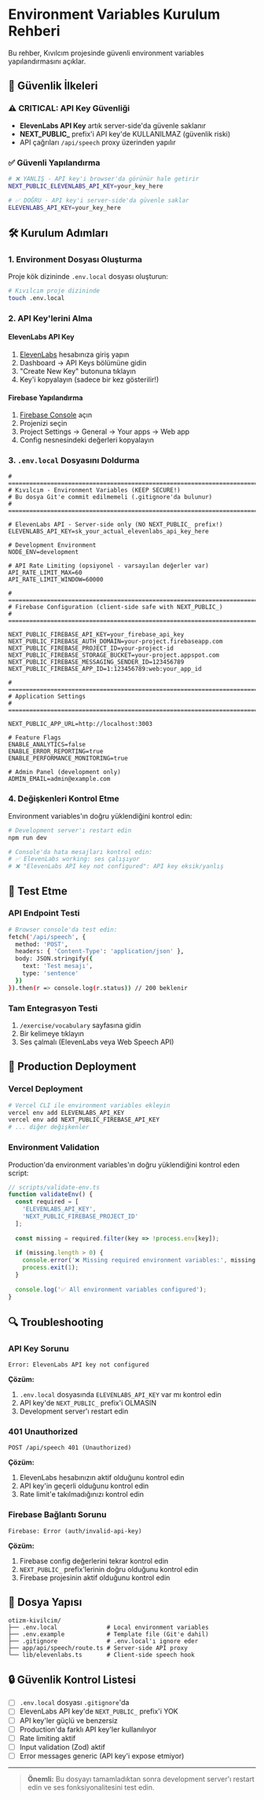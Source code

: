 # Environment Variables Kurulum Rehberi

Bu rehber, Kıvılcım projesinde güvenli environment variables yapılandırmasını açıklar.

## 🔐 Güvenlik İlkeleri

### ⚠️ CRITICAL: API Key Güvenliği
- **ElevenLabs API Key** artık server-side'da güvenle saklanır
- **NEXT_PUBLIC_** prefix'i API key'de KULLANILMAZ (güvenlik riski)
- API çağrıları `/api/speech` proxy üzerinden yapılır

### ✅ Güvenli Yapılandırma
```bash
# ❌ YANLIŞ - API key'i browser'da görünür hale getirir
NEXT_PUBLIC_ELEVENLABS_API_KEY=your_key_here

# ✅ DOĞRU - API key'i server-side'da güvenle saklar
ELEVENLABS_API_KEY=your_key_here
```

## 🛠️ Kurulum Adımları

### 1. Environment Dosyası Oluşturma

Proje kök dizininde `.env.local` dosyası oluşturun:

```bash
# Kıvılcım proje dizininde
touch .env.local
```

### 2. API Key'lerini Alma

#### ElevenLabs API Key
1. [ElevenLabs](https://elevenlabs.io/) hesabınıza giriş yapın
2. Dashboard → API Keys bölümüne gidin
3. "Create New Key" butonuna tıklayın
4. Key'i kopyalayın (sadece bir kez gösterilir!)

#### Firebase Yapılandırma
1. [Firebase Console](https://console.firebase.google.com/) açın
2. Projenizi seçin
3. Project Settings → General → Your apps → Web app
4. Config nesnesindeki değerleri kopyalayın

### 3. `.env.local` Dosyasını Doldurma

```env
# =============================================================================
# Kıvılcım - Environment Variables (KEEP SECURE!)
# Bu dosya Git'e commit edilmemeli (.gitignore'da bulunur)
# =============================================================================

# ElevenLabs API - Server-side only (NO NEXT_PUBLIC_ prefix!)
ELEVENLABS_API_KEY=sk_your_actual_elevenlabs_api_key_here

# Development Environment
NODE_ENV=development

# API Rate Limiting (opsiyonel - varsayılan değerler var)
API_RATE_LIMIT_MAX=60
API_RATE_LIMIT_WINDOW=60000

# =============================================================================
# Firebase Configuration (client-side safe with NEXT_PUBLIC_)
# =============================================================================

NEXT_PUBLIC_FIREBASE_API_KEY=your_firebase_api_key
NEXT_PUBLIC_FIREBASE_AUTH_DOMAIN=your-project.firebaseapp.com
NEXT_PUBLIC_FIREBASE_PROJECT_ID=your-project-id
NEXT_PUBLIC_FIREBASE_STORAGE_BUCKET=your-project.appspot.com
NEXT_PUBLIC_FIREBASE_MESSAGING_SENDER_ID=123456789
NEXT_PUBLIC_FIREBASE_APP_ID=1:123456789:web:your_app_id

# =============================================================================
# Application Settings
# =============================================================================

NEXT_PUBLIC_APP_URL=http://localhost:3003

# Feature Flags
ENABLE_ANALYTICS=false
ENABLE_ERROR_REPORTING=true
ENABLE_PERFORMANCE_MONITORING=true

# Admin Panel (development only)
ADMIN_EMAIL=admin@example.com
```

### 4. Değişkenleri Kontrol Etme

Environment variables'ın doğru yüklendiğini kontrol edin:

```bash
# Development server'ı restart edin
npm run dev

# Console'da hata mesajları kontrol edin:
# ✅ ElevenLabs working: ses çalışıyor
# ❌ "ElevenLabs API key not configured": API key eksik/yanlış
```

## 🧪 Test Etme

### API Endpoint Testi
```bash
# Browser console'da test edin:
fetch('/api/speech', {
  method: 'POST',
  headers: { 'Content-Type': 'application/json' },
  body: JSON.stringify({
    text: 'Test mesajı',
    type: 'sentence'
  })
}).then(r => console.log(r.status)) // 200 beklenir
```

### Tam Entegrasyon Testi
1. `/exercise/vocabulary` sayfasına gidin
2. Bir kelimeye tıklayın
3. Ses çalmalı (ElevenLabs veya Web Speech API)

## 🚀 Production Deployment

### Vercel Deployment
```bash
# Vercel CLI ile environment variables ekleyin
vercel env add ELEVENLABS_API_KEY
vercel env add NEXT_PUBLIC_FIREBASE_API_KEY
# ... diğer değişkenler
```

### Environment Validation
Production'da environment variables'ın doğru yüklendiğini kontrol eden script:

```typescript
// scripts/validate-env.ts
function validateEnv() {
  const required = [
    'ELEVENLABS_API_KEY',
    'NEXT_PUBLIC_FIREBASE_PROJECT_ID'
  ];
  
  const missing = required.filter(key => !process.env[key]);
  
  if (missing.length > 0) {
    console.error('❌ Missing required environment variables:', missing);
    process.exit(1);
  }
  
  console.log('✅ All environment variables configured');
}
```

## 🔍 Troubleshooting

### API Key Sorunu
```
Error: ElevenLabs API key not configured
```
**Çözüm:** 
1. `.env.local` dosyasında `ELEVENLABS_API_KEY` var mı kontrol edin
2. API key'de `NEXT_PUBLIC_` prefix'i OLMASIN
3. Development server'ı restart edin

### 401 Unauthorized
```
POST /api/speech 401 (Unauthorized)
```
**Çözüm:**
1. ElevenLabs hesabınızın aktif olduğunu kontrol edin
2. API key'in geçerli olduğunu kontrol edin
3. Rate limit'e takılmadığınızı kontrol edin

### Firebase Bağlantı Sorunu
```
Firebase: Error (auth/invalid-api-key)
```
**Çözüm:**
1. Firebase config değerlerini tekrar kontrol edin
2. `NEXT_PUBLIC_` prefix'lerinin doğru olduğunu kontrol edin
3. Firebase projesinin aktif olduğunu kontrol edin

## 📁 Dosya Yapısı

```
otizm-kivilcim/
├── .env.local              # Local environment variables
├── .env.example            # Template file (Git'e dahil)
├── .gitignore              # .env.local'ı ignore eder
├── app/api/speech/route.ts # Server-side API proxy
└── lib/elevenlabs.ts       # Client-side speech hook
```

## 🔒 Güvenlik Kontrol Listesi

- [ ] `.env.local` dosyası `.gitignore`'da
- [ ] ElevenLabs API key'de `NEXT_PUBLIC_` prefix'i YOK
- [ ] API key'ler güçlü ve benzersiz
- [ ] Production'da farklı API key'ler kullanılıyor
- [ ] Rate limiting aktif
- [ ] Input validation (Zod) aktif
- [ ] Error messages generic (API key'i expose etmiyor)

---

> **Önemli:** Bu dosyayı tamamladıktan sonra development server'ı restart edin ve ses fonksiyonalitesini test edin. 